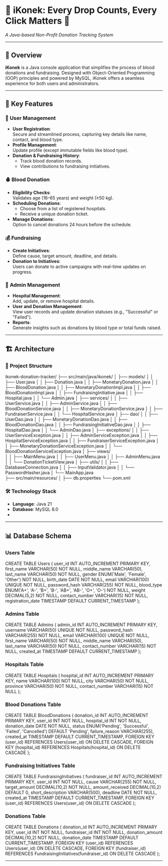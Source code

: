 # 🌟 iKonek: Every Drop Counts, Every Click Matters 🌟
_A Java-based Non-Profit Donation Tracking System_

---

## 📖 Overview
**iKonek** is a Java console application that simplifies the process of blood donations and fundraising. Designed with Object-Oriented Programming (OOP) principles and powered by MySQL, iKonek offers a seamless experience for both users and administrators.

---

## 🎯 Key Features

### 👤 **User Management**
- **User Registration**:  
  Secure and streamlined process, capturing key details like name, contact, and blood type.
- **Profile Management**:  
  Update profile (except immutable fields like blood type).
- **Donation & Fundraising History**:
    - Track blood donation records.
    - View contributions to fundraising initiatives.

### 🩸 **Blood Donation**
- **Eligibility Checks**:  
  Validates age (16–65 years) and weight (≥50 kg).
- **Scheduling Donations**:
    - Choose from a list of registered hospitals.
    - Receive a unique donation ticket.
- **Manage Donations**:  
  Option to cancel donations 24 hours before the schedule.

### 💰 **Fundraising**
- **Create Initiatives**:  
  Define cause, target amount, deadline, and details.
- **Donation to Initiatives**:  
  Users can donate to active campaigns with real-time updates on progress.

### 🔑 **Admin Management**
- **Hospital Management**:  
  Add, update, or remove hospital details.
- **User and Donation Management**:  
  View user records and update donation statuses (e.g., "Successful" or "Failed").
- **Reports**:  
  Generate insights such as donations by blood type or total funds raised.

---

## 🏗️ Architecture

### 📂 **Project Structure**
ikonek-donation-tracker/
├── src/main/java/ikonek/
│   ├── models/
│   │   ├── User.java
│   │   ├── Donation.java
│   │   ├── MonetaryDonation.java
│   │   ├── BloodDonation.java
│   │   ├── MonetaryDonationImpl.java
│   │   ├── BloodDonationImpl.java
│   │   ├── FundraisingInitiative.java
│   │   ├── Hospital.java
│   │   └── Admin.java
│   ├── services/
│   │   ├── UserService.java
│   │   ├── AdminService.java
│   │   ├── BloodDonationService.java
│   │   ├── MonetaryDonationService.java
│   │   ├── FundraiserService.java
│   │   └── HospitalService.java
│   ├── dao/
│   │   ├── UserDao.java
│   │   ├── MonetaryDonationDao.java
│   │   ├── BloodDonationDao.java
│   │   ├── FundraisingInitiativeDao.java
│   │   ├── HospitalDao.java
│   │   └── AdminDao.java
│   ├── exceptions/
│   │   ├── UserServiceException.java
│   │   ├── AdminServiceException.java
│   │   ├── HospitalServiceException.java
│   │   ├── FundraiserServiceException.java
│   │   ├── MonetaryDonationServiceException.java
│   │   └── BloodDonationServiceException.java
│   ├── views/                
│   │   ├── MainMenu.java
│   │   ├── UserMenu.java
│   │   ├── AdminMenu.java
│   │   └── DonationTicketView.java
│   ├── utils/
│   │   ├── DatabaseConnection.java
│   │   ├── InputValidator.java
│   │   └── PasswordHasher.java
│   └── MainApp.java          
├── src/main/resources/
│   ├── db.properties
└── pom.xml 


### 🛠️ **Technology Stack**
- **Language**: Java 21
- **Database**: MySQL 8.0
- 

---

## 📊 Database Schema

### **Users Table**
CREATE TABLE Users (
    user_id INT AUTO_INCREMENT PRIMARY KEY,
    first_name VARCHAR(50) NOT NULL,
    middle_name VARCHAR(50),
    last_name VARCHAR(50) NOT NULL,
    gender ENUM('Male', 'Female', 'Other') NOT NULL,
    birth_date DATE NOT NULL,
    email VARCHAR(100) UNIQUE NOT NULL,
    password_hash VARCHAR(255) NOT NULL,
    blood_type ENUM('A+', 'A-', 'B+', 'B-', 'AB+', 'AB-', 'O+', 'O-') NOT NULL,
    weight DECIMAL(5,2) NOT NULL,
    contact_number VARCHAR(15) NOT NULL,
    registration_date TIMESTAMP DEFAULT CURRENT_TIMESTAMP
);


### **Admins Table**
CREATE TABLE Admins (
    admin_id INT AUTO_INCREMENT PRIMARY KEY,
    username VARCHAR(50) UNIQUE NOT NULL,
    password_hash VARCHAR(255) NOT NULL,
    email VARCHAR(100) UNIQUE NOT NULL,
    first_name VARCHAR(50) NOT NULL,
    middle_name VARCHAR(50),
    last_name VARCHAR(50) NOT NULL,
    contact_number VARCHAR(15) NOT NULL,
    created_at TIMESTAMP DEFAULT CURRENT_TIMESTAMP
);


### **Hospitals Table**
CREATE TABLE Hospitals (
    hospital_id INT AUTO_INCREMENT PRIMARY KEY,
    name VARCHAR(100) NOT NULL,
    city VARCHAR(50) NOT NULL,
    province VARCHAR(50) NOT NULL,
    contact_number VARCHAR(15) NOT NULL
);

### **Blood Donations Table**
CREATE TABLE BloodDonations (
    donation_id INT AUTO_INCREMENT PRIMARY KEY,
    user_id INT NOT NULL,
    hospital_id INT NOT NULL,
    donation_date DATE NOT NULL,
    status ENUM('Pending', 'Successful', 'Failed', 'Cancelled') DEFAULT 'Pending',
    failure_reason VARCHAR(255),
    created_at TIMESTAMP DEFAULT CURRENT_TIMESTAMP,
    FOREIGN KEY (user_id) REFERENCES Users(user_id) ON DELETE CASCADE,
    FOREIGN KEY (hospital_id) REFERENCES Hospitals(hospital_id) ON DELETE CASCADE
);

### **Fundraising Initiatives Table**
CREATE TABLE FundraisingInitiatives (
    fundraiser_id INT AUTO_INCREMENT PRIMARY KEY,
    user_id INT NOT NULL,
    cause VARCHAR(255) NOT NULL,
    target_amount DECIMAL(10,2) NOT NULL,
    amount_received DECIMAL(10,2) DEFAULT 0,
    short_description VARCHAR(500),
    deadline DATE NOT NULL,
    created_at TIMESTAMP DEFAULT CURRENT_TIMESTAMP,
    FOREIGN KEY (user_id) REFERENCES Users(user_id) ON DELETE CASCADE
);

### **Donations Table**
CREATE TABLE Donations (
    donation_id INT AUTO_INCREMENT PRIMARY KEY,
    user_id INT NOT NULL,
    fundraiser_id INT NOT NULL,
    donation_amount DECIMAL(10,2) NOT NULL,
    donation_date TIMESTAMP DEFAULT CURRENT_TIMESTAMP,
    FOREIGN KEY (user_id) REFERENCES Users(user_id) ON DELETE CASCADE,
    FOREIGN KEY (fundraiser_id) REFERENCES FundraisingInitiatives(fundraiser_id) ON DELETE CASCADE
);


---

